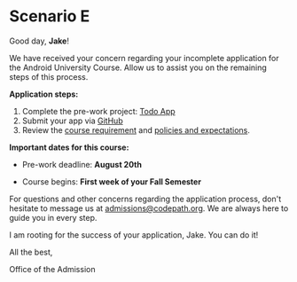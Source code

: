 # Scenario E

Good day, **Jake**!

We have received your concern regarding your incomplete application for the Android University Course. Allow us to assist you on the remaining steps of this process.

**Application steps:**

1. Complete the pre-work project: [Todo App](https://courses.codepath.org/snippets/android_university/prework)
2. Submit your app via [GitHub](https://courses.codepath.org/snippets/android_university/prework#heading-3-submitting-your-app)
3. Review the [course requirement](https://courses.codepath.com/sessions#Android-course-policies) and [policies and expectations](https://courses.codepath.com/sessions#policies).

**Important dates for this course:**

* Pre-work deadline: **August 20th**

* Course begins: **First week of your Fall Semester**


For questions and other concerns regarding the application process, don't hesitate to message us at admissions@codepath.org. We are always here to guide you in every step.

I am rooting for the success of your application, Jake. You can do it!

All the best,

Office of the Admission




